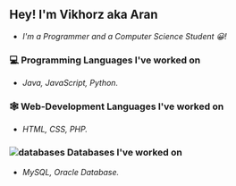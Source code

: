 ## Hey! I'm Vikhorz aka Aran 
- *I'm a Programmer and a Computer Science Student 😀!*

### 💻 Programming Languages I've worked on

- *Java, JavaScript, Python.*

### 🕸 Web-Development Languages I've worked on

- *HTML, CSS, PHP.*

### ![databases](https://user-images.githubusercontent.com/76783878/137024581-6cb0932e-188b-44e3-85af-c32ce1db13dc.png) Databases I've worked on 

- *MySQL, Oracle Database.*
<!---
Vikhorz/Vikhorz is a ✨ special ✨ repository because its `README.md` (this file) appears on your GitHub profile.
You can click the Preview link to take a look at your changes.
--->
